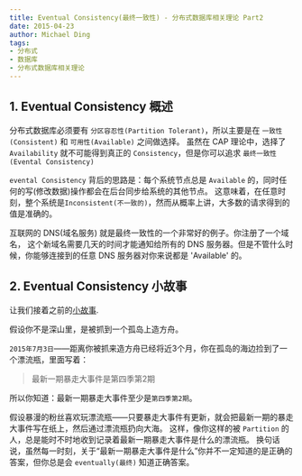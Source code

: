 ```yaml
---
title: Eventual Consistency(最终一致性) - 分布式数据库相关理论 Part2
date: 2015-04-23
author: Michael Ding
tags:
- 分布式
- 数据库
- 分布式数据库相关理论
---
```


## 1. Eventual Consistency 概述

分布式数据库必须要有 `分区容忍性(Partition Tolerant)`，所以主要是在 `一致性(Consistent)` 和 `可用性(Available)` 之间做选择。
虽然在 CAP 理论中，选择了 `Availability` 就不可能得到真正的 `Consistency`，但是你可以追求 `最终一致性(Evental Consistency)`

`evental Consistency` 背后的思路是：每个系统节点总是 `Available` 的，同时任何的写(修改数据)操作都会在后台同步给系统的其他节点。
这意味着，在任意时刻，整个系统是`Inconsistent(不一致的)`，然而从概率上讲，大多数的请求得到的值是准确的。

互联网的 DNS(域名服务) 就是最终一致性的一个非常好的例子。你注册了一个域名，
这个新域名需要几天的时间才能通知给所有的 DNS 服务器。但是不管什么时候，你能够连接到的任意 DNS 服务器对你来说都是 'Available' 的。

## 2. Eventual Consistency 小故事

让我们接着之前的[小故事](/2015/04/22/理解CAP理论.html).

假设你不是深山里，是被抓到一个孤岛上造方舟。

`2015年7月3日`——距离你被抓来造方舟已经将近3个月，你在孤岛的海边捡到了一个漂流瓶，里面写着：

> 最新一期暴走大事件是第四季第2期

所以你知道：最新一期暴走大事件至少是`第四季第2期`。

假设暴漫的粉丝喜欢玩漂流瓶——只要暴走大事件有更新，就会把最新一期的暴走大事件写在纸上，然后通过漂流瓶扔向大海。
这样，像你这样的被 `Partition` 的人，总是能时不时地收到记录着最新一期暴走大事件是什么的漂流瓶。
换句话说，虽然每一时刻，关于“最新一期暴走大事件是什么”你并不一定知道的是正确的答案，但你总是会 `eventually(最终)` 知道正确答案。
